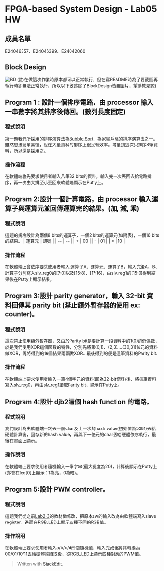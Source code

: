 ﻿# FPGA-based System Design - Lab05 HW
## 成員名單
E24046357、E24046399、E24042060
## Block Design
![BD](/image/blockdesign.JPG)
(註:在做這次作業時原本都可以正常執行，但在寫README時為了要截圖再執行時卻無法正常執行，所以以下敘述除了BlockDesign皆無圖片，望助教見諒)
## Program 1 : 設計一個排序電路，由 processor 輸入一串數字將其排序後傳回。(數列長度固定)
### 程式說明
第一題我們所採用的排序演算法為[Bubble Sort](https://zh.wikipedia.org/wiki/%E5%86%92%E6%B3%A1%E6%8E%92%E5%BA%8F)，為家喻戶曉的排序演算法之一。雖然想法簡單易懂，但在大量資料的排序上很沒有效率。考量到這次只排序8筆資料，所以還是採用之。
### 操作流程
在軟體端會先要求使用者輸入八筆32 bits的資料，輸入完一次丟回去給電路排序，再一次由大排至小丟回來軟體端顯示在Putty上。
## Program 2:設計一個計算電路，由 processor 輸入運算子與運算元並回傳運算完的結果。(加, 減, 乘)
### 程式說明
這題的規格設計為兩個8 bits的運算子，一個2 bits的運算元(如附表)，一個16 bits的結果。
| 運算元 | 訊號 |
| -- | -- |
| + | 00 |
| - | 01 |
| * | 10 |

### 操作流程
在軟體端上會依序要求使用者輸入:運算子A、運算元、運算子B，輸入完後A、B、計算子分別寫入slv_reg0的[7:0]以及[15:8]、[17:16]，由slv_reg1的[15:0]得到結果後在Putty上顯示結果。
## Program 3:設計 parity generator，輸入 32-bit 資料回傳其 parity bit (**禁止額外暫存器的使用 ex: counter**)。
### 程式說明
這次禁止使用額外暫存器，又由於Parity bit是要計算一段資料中的1(0)的奇偶數，於是我們使用XOR這個函數的特性，分別先將第(0,1)、(2,3)....(30,31)位元的資料做XOR，再將得到的16個結果兩兩做XOR...最後得到的便是這筆資料的Parity bit.
### 操作流程
在軟體端上要求使用者輸入一筆4個字元的資料(即為32-bit資料)後，將這筆資料寫入slv_reg0，再由slv_reg1讀取Parity bit，顯示在Putty上。
## Program 4:設計 djb2這個 hash function 的電路。
### 程式說明
我們設計為由軟體端一次丟一個char及上一次的hash value(初始值為5381)丟給硬體計算後，回存新的hash value，再與下一位元的char丟給硬體依序執行，最後在畫面上顯示。
### 操作說明
在軟體端上要求使用者隨機輸入一筆字串(最大長度為20)，計算後顯示在Putty上(亦會在led[0]上顯示：1為亮，0為暗)。
## Program 5:設計 PWM controller。
### 程式說明
這題我們從之前[Lab2-3](https://github.com/ncku-vlsilab/FPGA_Design/tree/master/Lab02/Lab2-3)的教材做修改，把原本sw的輸入改為由軟體端寫入slave register，進而在RGB_LED上顯示四種不同的RGB值。
### 操作說明
在軟體端上要求使用者輸入a/b/c/d四個隨機值，輸入完成後將其轉換為00/01/10/11丟給硬體端讀取後，從RGB_LED上顯示四種對應的PWM值。


> Written with [StackEdit](https://stackedit.io/).
